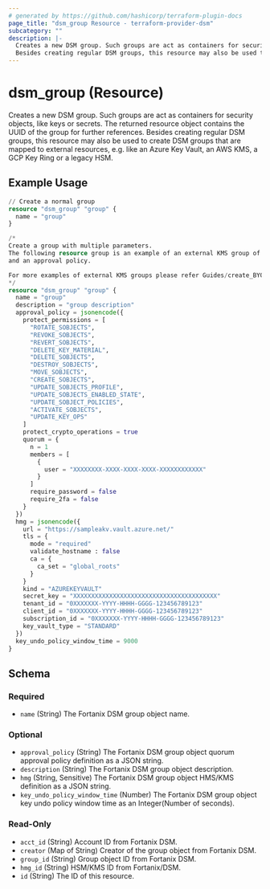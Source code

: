 ```yaml
---
# generated by https://github.com/hashicorp/terraform-plugin-docs
page_title: "dsm_group Resource - terraform-provider-dsm"
subcategory: ""
description: |-
  Creates a new DSM group. Such groups are act as containers for security objects, like keys or secrets. The returned resource object contains the UUID of the group for further references.
  Besides creating regular DSM groups, this resource may also be used to create DSM groups that are mapped to external resources, e.g. like an Azure Key Vault, an AWS KMS, a GCP Key Ring or a legacy HSM.
---
```


# dsm_group (Resource)

Creates a new DSM group. Such groups are act as containers for security objects, like keys or secrets. The returned resource object contains the UUID of the group for further references.
Besides creating regular DSM groups, this resource may also be used to create DSM groups that are mapped to external resources, e.g. like an Azure Key Vault, an AWS KMS, a GCP Key Ring or a legacy HSM.

## Example Usage

```terraform
// Create a normal group
resource "dsm_group" "group" {
  name = "group"
}

/*
Create a group with multiple parameters.
The following resource group is an example of an external KMS group of Azure key vault
and an approval policy.

For more examples of external KMS groups please refer Guides/create_BYOK_groups
*/
resource "dsm_group" "group" {
  name = "group"
  description = "group description"
  approval_policy = jsonencode({
    protect_permissions = [
      "ROTATE_SOBJECTS",
      "REVOKE_SOBJECTS",
      "REVERT_SOBJECTS",
      "DELETE_KEY_MATERIAL",
      "DELETE_SOBJECTS",
      "DESTROY_SOBJECTS",
      "MOVE_SOBJECTS",
      "CREATE_SOBJECTS",
      "UPDATE_SOBJECTS_PROFILE",
      "UPDATE_SOBJECTS_ENABLED_STATE",
      "UPDATE_SOBJECT_POLICIES",
      "ACTIVATE_SOBJECTS",
      "UPDATE_KEY_OPS"
    ]
    protect_crypto_operations = true
    quorum = {
      n = 1
      members = [
        {
          user = "XXXXXXXX-XXXX-XXXX-XXXX-XXXXXXXXXXXX"
        }
      ]
      require_password = false
      require_2fa = false
    }
  })
  hmg = jsonencode({
    url = "https://sampleakv.vault.azure.net/"
    tls = {
      mode = "required"
      validate_hostname : false
      ca = {
        ca_set = "global_roots"
      }
    }
    kind = "AZUREKEYVAULT"
    secret_key = "XXXXXXXXXXXXXXXXXXXXXXXXXXXXXXXXXXXXXXXX"
    tenant_id = "0XXXXXXX-YYYY-HHHH-GGGG-123456789123"
    client_id = "0XXXXXXX-YYYY-HHHH-GGGG-123456789123"
    subscription_id = "0XXXXXXX-YYYY-HHHH-GGGG-123456789123"
    key_vault_type = "STANDARD"
  })
  key_undo_policy_window_time = 9000
}
```

<!-- schema generated by tfplugindocs -->
## Schema

### Required

- `name` (String) The Fortanix DSM group object name.

### Optional

- `approval_policy` (String) The Fortanix DSM group object quorum approval policy definition as a JSON string.
- `description` (String) The Fortanix DSM group object description.
- `hmg` (String, Sensitive) The Fortanix DSM group object HMS/KMS definition as a JSON string.
- `key_undo_policy_window_time` (Number) The Fortanix DSM group object key undo policy window time as an Integer(Number of seconds).

### Read-Only

- `acct_id` (String) Account ID from Fortanix DSM.
- `creator` (Map of String) Creator of the group object from Fortanix DSM.
- `group_id` (String) Group object ID from Fortanix DSM.
- `hmg_id` (String) HSM/KMS ID from Fortanix/DSM.
- `id` (String) The ID of this resource.
